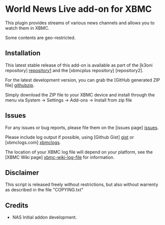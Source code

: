 World News Live add-on for XBMC
==========================================

This plugin provides streams of various news channels and allows you to watch them in XBMC.

Some contents are geo-restricted.

Installation
------------
This latest stable release of this add-on is available as part of the 
[k3oni repository] [repository1] and the [xbmcplus repository] [repository2].

For the latest development version, 
you can grab the [GitHub generated ZIP file] [githubzip].

Simply download the ZIP file to your XBMC device and install through the menu
via System -> Settings -> Add-ons -> Install from zip file

Issues
------
For any issues or bug reports, please file them on the [issues page] [issues].

Please include log output if possible, using [Github Gist] [gist] or 
[xbmclogs.com] [xbmclogs].

The location of your XBMC log file will depend on your platform, 
see the [XBMC Wiki page] [xbmc-wiki-log-file] for information.

Disclaimer
----------
This script is released freely without restrictions, but also without
warrenty as described in the file "COPYING.txt"

Credits
-------
 - NAS
	Initial addon development.

[repository1]: https://github.com/tv4u/tv4.kodi/archive/master.zip
[githubzip]: https://github.com/tv4u/tv4.kodi/archive/master.zip
[issues]: https://github.com/tv4u/tv4.kodi/
[gist]: https://gist.github.com
[xbmclogs]: http://xbmclogs.com/
[xbmc-wiki-log-file]: http://wiki.xbmc.org/index.php?title=Log_file/Advanced#Log_files

